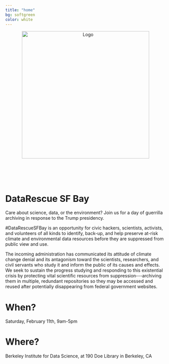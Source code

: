 ```yaml
---
title: "home"
bg: softgreen     
color: white  
---
```


<div style="background-image: {{site-url}}/img/smokestacks.jpg; height: 469px;">
<p align="center"><img src={{site-url}}"/img/logo_clear.png" alt="Logo" style="width: 400px; "/></p>
</div>

# DataRescue SF Bay


Care about science, data, or the environment? Join us for a day of guerrilla archiving in response to the Trump presidency.

\#DataRescueSFBay is an opportunity for civic hackers, scientists, activists, and volunteers of all kinds to identify, back-up, and help preserve at-risk climate and environmental data resources before they are suppressed from public view and use.

The incoming administration has communicated its attitude of climate change denial and its antagonism toward the scientists, researchers, and civil servants who study it and inform the public of its causes and effects. We seek to sustain the progress studying and responding to this existential crisis by protecting vital scientific resources from suppression---archiving them in multiple, redundant repositories so they may be accessed and reused after potentially disappearing from federal government websites.

# When?
Saturday, February 11th, 9am-5pm

# Where?
Berkeley Institute for Data Science, at 190 Doe Library in Berkeley, CA
